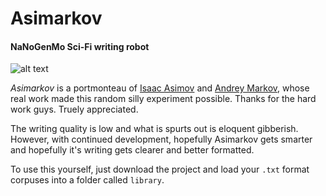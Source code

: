# Asimarkov
#### NaNoGenMo Sci-Fi writing robot

![alt text](http://images.gr-assets.com/authors/1341965730p5/16667.jpg "Isaac Asimov")

*Asimarkov* is a portmonteau of [Isaac Asimov](https://en.wikipedia.org/wiki/Isaac_Asimov) and [Andrey Markov](https://en.wikipedia.org/wiki/Andrey_Markov), whose real work made this random silly experiment possible.
Thanks for the hard work guys. Truely appreciated.
  
The writing quality is low and what is spurts out is eloquent gibberish. However, with continued development, hopefully Asimarkov gets smarter and hopefully it's writing gets clearer and better formatted.

To use this yourself, just download the project and load your `.txt` format corpuses into a folder called `library`.
